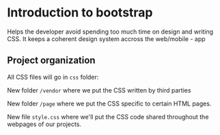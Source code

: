 # Introduction to bootstrap

Helps the developer avoid spending too much time on design and writing CSS. It keeps a coherent design system accross the web/mobile - app 


## Project organization

All CSS files will go in `css` folder:

New folder `/vendor` where we put the CSS written by third parties

New folder `/page` where we put the CSS specific to certain HTML pages.

New file `style.css` where we'll put the CSS code shared throughout the webpages of our projects.



